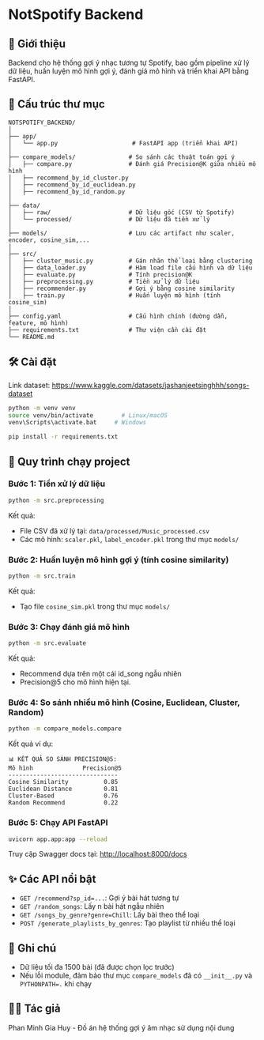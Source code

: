 
# NotSpotify Backend

## 🚀 Giới thiệu
Backend cho hệ thống gợi ý nhạc tương tự Spotify, bao gồm pipeline xử lý dữ liệu, huấn luyện mô hình gợi ý, đánh giá mô hình và triển khai API bằng FastAPI.

## 🧱 Cấu trúc thư mục

```
NOTSPOTIFY_BACKEND/
│
├── app/
│   └── app.py                     # FastAPI app (triển khai API)
│
├── compare_models/               # So sánh các thuật toán gợi ý
│   ├── compare.py                # Đánh giá Precision@K giữa nhiều mô hình
│   ├── recommend_by_id_cluster.py
│   ├── recommend_by_id_euclidean.py
│   ├── recommend_by_id_random.py
│
├── data/
│   ├── raw/                      # Dữ liệu gốc (CSV từ Spotify)
│   └── processed/                # Dữ liệu đã tiền xử lý
│
├── models/                       # Lưu các artifact như scaler, encoder, cosine_sim,...
│
├── src/
│   ├── cluster_music.py          # Gán nhãn thể loại bằng clustering
│   ├── data_loader.py            # Hàm load file cấu hình và dữ liệu
│   ├── evaluate.py               # Tính precision@K
│   ├── preprocessing.py          # Tiền xử lý dữ liệu
│   ├── recommender.py            # Gợi ý bằng cosine similarity
│   ├── train.py                  # Huấn luyện mô hình (tính cosine_sim)
│
├── config.yaml                   # Cấu hình chính (đường dẫn, feature, mô hình)
├── requirements.txt              # Thư viện cần cài đặt
└── README.md
```

## 🛠️ Cài đặt
Link dataset: https://www.kaggle.com/datasets/jashanjeetsinghhh/songs-dataset
```bash
python -m venv venv
source venv/bin/activate        # Linux/macOS
venv\Scripts\activate.bat     # Windows

pip install -r requirements.txt
```

## 🔁 Quy trình chạy project

### Bước 1: Tiền xử lý dữ liệu

```bash
python -m src.preprocessing
```

Kết quả:
- File CSV đã xử lý tại: `data/processed/Music_processed.csv`
- Các mô hình: `scaler.pkl`, `label_encoder.pkl` trong thư mục `models/`

### Bước 2: Huấn luyện mô hình gợi ý (tính cosine similarity)

```bash
python -m src.train
```

Kết quả:
- Tạo file `cosine_sim.pkl` trong thư mục `models/`

### Bước 3: Chạy đánh giá mô hình

```bash
python -m src.evaluate
```

Kết quả:
- Recommend dựa trên một cái id_song ngẫu nhiên
- Precision@5 cho mô hình hiện tại.

### Bước 4: So sánh nhiều mô hình (Cosine, Euclidean, Cluster, Random)

```bash
python -m compare_models.compare
```

Kết quả ví dụ:

```
📊 KẾT QUẢ SO SÁNH PRECISION@5:
Mô hình              Precision@5
-------------------------------
Cosine Similarity          0.85
Euclidean Distance         0.81
Cluster-Based              0.76
Random Recommend           0.22
```

### Bước 5: Chạy API FastAPI

```bash
uvicorn app.app:app --reload
```

Truy cập Swagger docs tại: [http://localhost:8000/docs](http://localhost:8000/docs)

## ✨ Các API nổi bật

- `GET /recommend?sp_id=...`: Gợi ý bài hát tương tự
- `GET /random_songs`: Lấy n bài hát ngẫu nhiên
- `GET /songs_by_genre?genre=Chill`: Lấy bài theo thể loại
- `POST /generate_playlists_by_genres`: Tạo playlist từ nhiều thể loại

## 📌 Ghi chú

- Dữ liệu tối đa 1500 bài (đã được chọn lọc trước)
- Nếu lỗi module, đảm bảo thư mục `compare_models` đã có `__init__.py` và `PYTHONPATH=.` khi chạy

## 👨‍💻 Tác giả
Phan Minh Gia Huy - Đồ án hệ thống gợi ý âm nhạc sử dụng nội dung
